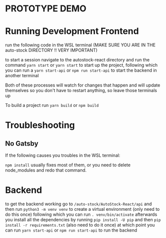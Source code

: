 # PROTOTYPE DEMO

# Running Development Frontend
run the following code in the WSL terminal (MAKE SURE YOU ARE IN THE auto-stock DIRECTORY !! VERY IMPORTANT)

to start a session navigate to the autostock-react directory and run the command 
`yarn start` or `yarn start` to start up the project, following which you can run a 
`yarn start-api` or `npm run start-api` to start the backend in another terminal 

Both of these processes will watch for changes that happen and will update themselves so you don't have to restart anything, so leave those terminals up

To build a project run 
`yarn build` or `npm build`


# Troubleshooting
## No Gatsby
If the following causes you troubles in the WSL terminal:

`npm install` usually fixes most of them, or you need to delete node_modules and redo that command. 

# Backend
to get the backend working go to
`/auto-stock/AutoStock-React/api`
and then run 
`python3 -m venv venv` to create a virtual environment (only need to do this once) 
following which you can run 
`. venv/bin/activate`
afterwards you install all the dependencies by running 
`pip install -U pip` and then
`pip install -r requirements.txt`  (also need to do it once) 
at which point you can run 
`yarn start-api` or `npm run start-api` to run the backend

